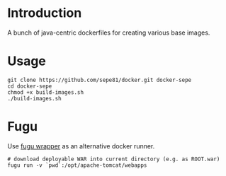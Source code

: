 # Introduction
A bunch of java-centric dockerfiles for creating various base images.

# Usage
```
git clone https://github.com/sepe81/docker.git docker-sepe
cd docker-sepe
chmod +x build-images.sh
./build-images.sh
```

# Fugu
Use [fugu wrapper](https://github.com/mattes/fugu) as an alternative docker runner.

```
# download deployable WAR into current directory (e.g. as ROOT.war)
fugu run -v `pwd`:/opt/apache-tomcat/webapps
```
